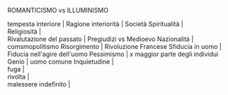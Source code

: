 ROMANTICISMO				vs			 ILLUMINISMO

tempesta interiore			|			Ragione
interiorità				|			Società
Spiritualità				|			
Religiosità				|			
Rivalutazione del passato		|			Pregiudizi vs Medioevo
Nazionalità				|			comsmopolitismo
Risorgimento				|			Rivoluzione Francese
Sfiducia in uomo			|			Fiducia nell'agire dell'uomo
Pessimismo				|			x maggior parte degli individui
Genio					|			uomo comune
Inquietudine				|			
fuga					|			
rivolta					|			
malessere indefinito			|			
